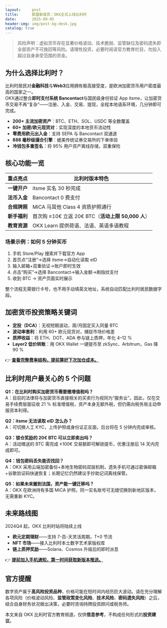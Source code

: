```yaml
---
layout:     post
title:      欧盟新成员：OKX正式上线比利时
date:       2025-09-05
header-img: img/post-bg-desk.jpg
catalog: true
---
```


> 风险声明：虚拟货币存在显著价格波动、技术脆弱、监管缺位及密码遗失即全部资产不可挽回等风险。请理性投资，必要时阅读官方教育栏目，勿投入超过自身承受范围的资金。

## 为什么选择比利时？
比利时居民对**金融科技**与**Web3**应用拥有极高接受度，是欧洲加密货币用户密度最高的国家之一。  
OKX通过整合**即时支付系统 Bancontact**与国民级身份验证 App itsme，让加密货币交易不再“复杂”——注册、入金、交易、提现，全程本地语系环境，几分钟即可完成。

- **200+ 主流加密资产**：BTC、ETH、SOL、USDC 等全数覆盖  
- **60+ 加密/欧元现货对**：实现深度的本地货币流动性  
- **零费用欧元出入金**：支持 SEPA 与 Bancontact 双通道  
- **888 毫秒级撮合引擎**：媲美传统证券交易所的下单体验  
- **冷钱包多重签名**：将 95% 用户资产离线存储，双重保险  

## 核心功能一览

| 重点亮点 | 比利时版本特色 |
| --- | --- |
| **一键开户** | itsme 实名 30 秒完成 |
| **法币入金** | Bancontact 0 费支付 |
| **合规牌照** | MiCA 马耳他 Class 4 资质护照通行 |
| **新手福利** | 首次购 ≥10€ 立返 20€ BTC（**活动上限 50,000 人**） |
| **教育资源** | OKX Learn 提供荷语、法语、英语多语教程 |

### 场景示例：如何 5 分钟买币

1. 手机 Store/Play 搜索并下载官方 App  
2. 首页点“注册”→选择 itsme→自动化读取 eID  
3. 输入邮箱+双重验证→账户即时生效  
4. 点击“购买”→选择 Bancontact→输入金额→刷指纹支付  
5. 收到 BTC → 资产页面实时展示  

整个流程无需银行卡号，也不用手动填英文地址，系统自动匹配比利时居民数据字段。

## 加密货币投资策略关键词

- **定投（DCA）**：无视短期波动，周/月固定买入同量 BTC  
- **波动率套利**：利用 60+ 欧元现货对，捕捉市场价格差  
- **质押收益**：将 ETH、DOT、ADA 参与链上质押，年化 4–12 %  
- **Layer2 低价转账**：用 OKX Wallet 一键提币至 zkSync、Arbitrum，Gas 降 90 %  

👉 **[查看完整费率结构，提前算好下次加仓成本。](https://okxdog.com/)**

## 比利时用户最关心的 5 个问题

**Q1：在比利时购买加密货币需要缴增值税吗？**  
A：目前的法律将与加密货币直接相关的买卖行为视同为“服务业”。因此，仅在交易手续费层面征收 21 % 标准增值税，资产本身无额外税，但仍需向税务局主动申报资本利得。

**Q2：itsme 无法读取 eID 怎么办？**  
A：可切换人工 KYC，上传护照或身份证正反面，后台将在 5 分钟内完成审核。

**Q3：锁仓奖励的 20€ BTC 可以立即卖出吗？**  
A：活动赠送的 BTC 需完成 ≥100€ 交易额即可解锁提币，优惠注册后 14 天内完成即可。

**Q4：钱包密码丢失能否找回？**  
A：OKX 采用云端加密备份+本地生物密码双层机制，遗失手机可通过密保邮箱+谷歌验证码快速恢复；长期记忆仍然建议手抄助记词离线保管。

**Q5：如果未来搬到法国，资产能一键迁移吗？**  
A：OKX 在欧洲持有多国 MiCA 护照，同一实名账号可无缝切换到新地区版本，无需重新 KYC。

## 未来路线图

2024Q4 起，OKX 比利时站将陆续上线  
- **欧元定期理财**——支持 7-百-天灵活周期，T+0 节流  
- **NFT 市场**——接入比利时本土数字艺术家版权库  
- **链上质押奖励**——Solana、Cosmos 升级后的即时派息  

👉 [**提前加入手机通知，第一时间获取新版本推送。**](https://okxdog.com/)

## 官方提醒

数字资产属于**高风险投资品种**，价格可能在短时间内经历巨大波动。请在充分理解各项风险（价格波动风险、**监管政策变化风险**、**技术风险**、**密码遗失风险**）之后，结合自身财务状况做出决策，必要时咨询持牌投资顾问或税务师。

本文来自 OKX 比利时官方教育频道，仅供**信息参考**，不构成任何形式的**投资建议**。